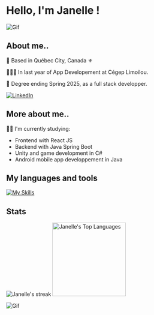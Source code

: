 
# Hello, I'm Janelle !
![Gif](https://static.wixstatic.com/media/265122_a8918477723c469abd0132476fb268ee~mv2.gif)


## About me..

  
📍  Based in Québec City, Canada ⚜

👩🏻‍💻 In last year of App Developement at Cégep Limoilou.

📅 Degree ending Spring 2025, as a full stack developper. 

[![LinkedIn](https://img.shields.io/badge/LinkedIn-%230077B5.svg?logo=linkedin&logoColor=white)](https://linkedin.com/in/https://www.linkedin.com/in/janellebed/) 

## More about me..
👩‍💻 I'm currently studying:
- Frontend with React JS
- Backend with Java Spring Boot
- Unity and game development in C#
- Android mobile app developpement in Java


##  My languages and tools
[![My Skills](https://skillicons.dev/icons?i=js,html,css,react,bootstrap,cs,dotnet,figma,github,idea,java,spring,jquery,materialui,mysql,php,unity,visualstudio,vite,maven,vscode,webstorm,postman,rider,phpstorm,npm,windows,git,bitbucket,kotlin)](https://skillicons.dev) 

## Stats 
<img alt="Janelle's streak" src="http://github-readme-streak-stats.herokuapp.com?user=jajanel&theme=monokai&hide_border=true&date_format=j%20M%5B%20Y%5D&background=1F222E&stroke=FFFFFF&currStreakLabel=FFE8D1&sideLabels=FFE8D1&ring=68C3D4&fire=568EA3&currStreakNum=FFFFFF&sideNums=68C3D4"/> <img alt="Janelle's Top Languages" src="https://github-readme-stats.vercel.app/api/top-langs?username=jajanel&langs_count=8&layout=compact&theme=react&bg_color=1F222E&title_color=68C3D4&icon_color=F8D866&border_color=1F222E" height="196px"/>



![Gif](https://cdn.weasyl.com/static/media/2c/a5/b0/2ca5b04a88f99b48345e9234aa279187d7e37609ec9b90792ecb4d0c3d07f8db.gif)

